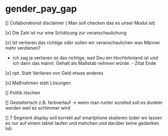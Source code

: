 # gender_pay_gap


[] Collaborationst disclaimer ( Man soll checken das es unser Modul ist) 

[x] Die Zahl ist nur eine Schätzung zur veranschaulichung

[x] Ist verlieren das richtige oder sollen wir veranschaulichen was Männer mehr verdienen? 
- ich sag ja verlieren ist das richtige, weil Deu ein Hochlohnland ist und ich dann das männl. Gehalt als Maßstab nehmen würde. - Zitat Ende

[x] opt. Statt Verlieren von Geld etwas anderes 

[x] Maßnahmen statt Lösungen 

[] Politik löschen 

[] Gestalterisch z.B. farbverlauf -> wenn man runter scrolled soll es dunkler werden weil es schlimmer wird

[] 7 Segment display soll korrekt auf smartphone skalieren (oder wir lassen es nur auf einem tablet laufen und mahchen und darüber keine gedanken lol)
